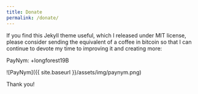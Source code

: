 ```yaml
---
title: Donate
permalink: /donate/
---
```


If you find this Jekyll theme useful, which I released under MIT license, please consider sending the equivalent of a coffee in bitcoin so that I can continue to devote my time to improving it and creating more:

PayNym: +longforest19B

![PayNym]({{ site.baseurl }}/assets/img/paynym.png)

Thank you!